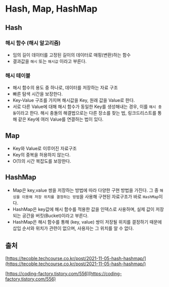 # Hash, Map, HashMap

## Hash

### 해시 함수 (해시 알고리즘)

* 임의 길이 데이터를 고정된 길이의 데이터로 매핑(변환)하는 함수
* 결과값을 `해시` 또는 `해시값` 이라고 부른다.

### 해시 테이블

* 해시 함수의 용도 중 하나로, 데이터를 저장하는 자료 구조
* 빠른 탐색 시간을 보장한다.
* Key-Value 구조를 가지며 해시값을 Key, 원래 값을 Value로 한다.
* 서로 다른 Value에 대해 해시 함수가 동일한 Key를 생성해내는 경우, 이를 `해시 충돌`이라고 한다. 해시 충돌의 해결법으로는 다른 장소를 찾는 법, 링크드리스트를 통해 같은 Key에 여러 Value를 연결하는 법이 있다.

## Map

* Key와 Value로 이루어진 자료구조
* Key의 중복을 허용하지 않는다.
* O(1)의 시간 복잡도를 보장한다.

## HashMap

* Map은 key,value 쌍을 저장하는 방법에 따라 다양한 구현 방법을 가진다. 그 중 `해싱을 이용해 저장 위치를 결정하는 방법`을 사용해 구현된 자료구조가 바로 `HashMap`이다.
* HashMap은 key값에 해시 함수를 적용한 값을 인덱스로 사용하며, 실제 값이 저장되는 공간을 버킷(Bucket)이라고 부른다.
* HashMap은 해시 함수를 통해 (key, value) 쌍이 저장될 위치를 결정하기 때문에 삽입 순서와 위치가 관련이 없으며, 사용자는 그 위치를 알 수 없다.

## 출처

[https://tecoble.techcourse.co.kr/post/2021-11-05-hash-hashmap/](https://tecoble.techcourse.co.kr/post/2021-11-05-hash-hashmap/)

[https://coding-factory.tistory.com/556](https://coding-factory.tistory.com/556)
